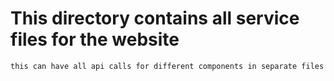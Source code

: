 # This directory contains all service files for the website

    this can have all api calls for different components in separate files